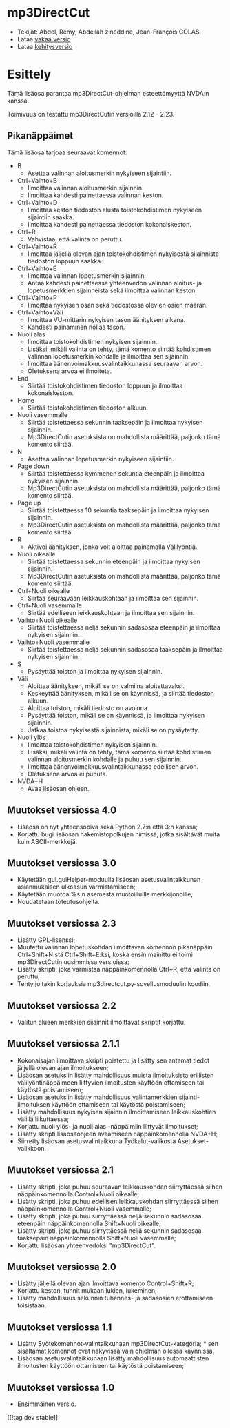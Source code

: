 # mp3DirectCut #

*	 Tekijät: Abdel, Rémy, Abdellah zineddine, Jean-François COLAS
*	 Lataa [vakaa versio][1]
*	 Lataa [kehitysversio][2]

# Esittely #

Tämä lisäosa parantaa mp3DirectCut-ohjelman esteettömyyttä NVDA:n kanssa.

Toimivuus on testattu mp3DirectCutin versioilla 2.12 - 2.23.

## Pikanäppäimet ##

Tämä lisäosa tarjoaa seuraavat komennot:

*	B
	*	Asettaa valinnan aloitusmerkin nykyiseen sijaintiin.
*	Ctrl+Vaihto+B
	*	Ilmoittaa valinnan aloitusmerkin sijainnin.
	*	Ilmoittaa kahdesti painettaessa valinnan keston.
*	Ctrl+Vaihto+D
	*	Ilmoittaa keston tiedoston alusta toistokohdistimen nykyiseen sijaintiin saakka.
	*	Ilmoittaa kahdesti painettaessa tiedoston kokonaiskeston.
*	Ctrl+R
	*	Vahvistaa, että valinta on peruttu.
*	Ctrl+Vaihto+R
	*	Ilmoittaa jäljellä olevan ajan toistokohdistimen nykyisestä sijainnista tiedoston loppuun saakka.
*	Ctrl+Vaihto+E
	*	Ilmoittaa valinnan lopetusmerkin sijainnin.
	*	Antaa kahdesti painettaessa yhteenvedon valinnan aloitus- ja lopetusmerkkien sijainneista sekä ilmoittaa valinnan keston.
*	Ctrl+Vaihto+P
	*	Ilmoittaa nykyisen osan sekä tiedostossa olevien osien määrän.
*	Ctrl+Vaihto+Väli
	*	Ilmoittaa VU-mittarin nykyisen tason äänityksen aikana.
	*	Kahdesti painaminen nollaa tason.
*	Nuoli alas
	*	Ilmoittaa toistokohdistimen nykyisen sijainnin.
	*	Lisäksi, mikäli valinta on tehty, tämä komento siirtää kohdistimen valinnan lopetusmerkin kohdalle ja ilmoittaa sen sijainnin.
	*	Ilmoittaa äänenvoimakkuusvalintaikkunassa seuraavan arvon.
	*	Oletuksena arvoa ei ilmoiteta.
*	End
	*	Siirtää toistokohdistimen tiedoston loppuun ja ilmoittaa kokonaiskeston.
*	Home
	*	Siirtää toistokohdistimen tiedoston alkuun.
*	Nuoli vasemmalle
	*	Siirtää toistettaessa sekunnin taaksepäin ja ilmoittaa nykyisen sijainnin.
	*	Mp3DirectCutin asetuksista on mahdollista määrittää, paljonko tämä komento siirtää.
*	N
	*	Asettaa valinnan lopetusmerkin nykyiseen sijaintiin.
*	Page down
	*	Siirtää toistettaessa kymmenen sekuntia eteenpäin ja ilmoittaa nykyisen sijainnin.
	*	Mp3DirectCutin asetuksista on mahdollista määrittää, paljonko tämä komento siirtää.
*	Page up
	*	Siirtää toistettaessa 10 sekuntia taaksepäin ja ilmoittaa nykyisen sijainnin.
	*	Mp3DirectCutin asetuksista on mahdollista määrittää, paljonko tämä komento siirtää.
*	R
	*	Aktivoi äänityksen, jonka voit aloittaa painamalla Välilyöntiä.
*	Nuoli oikealle
	*	Siirtää toistettaessa sekunnin eteenpäin ja ilmoittaa nykyisen sijainnin.
	*	Mp3DirectCutin asetuksista on mahdollista määrittää, paljonko tämä komento siirtää.
*	Ctrl+Nuoli oikealle
	*	Siirtää seuraavaan leikkauskohtaan ja ilmoittaa sen sijainnin.
*	Ctrl+Nuoli vasemmalle
	*	Siirtää edelliseen leikkauskohtaan ja ilmoittaa sen sijainnin.
*	Vaihto+Nuoli oikealle
	*	Siirtää toistettaessa neljä sekunnin sadasosaa eteenpäin ja ilmoittaa nykyisen sijainnin.
*	Vaihto+Nuoli vasemmalle
	*	Siirtää toistettaessa neljä sekunnin sadasosaa taaksepäin ja ilmoittaa nykyisen sijainnin.
*	S
	*	Pysäyttää toiston ja ilmoittaa nykyisen sijainnin.
*	Väli
	*	Aloittaa äänityksen, mikäli se on valmiina aloitettavaksi.
	*	Keskeyttää äänityksen, mikäli se on käynnissä, ja siirtää tiedoston alkuun.
	*	Aloittaa toiston, mikäli tiedosto on avoinna.
	*	Pysäyttää toiston, mikäli se on käynnissä, ja ilmoittaa nykyisen sijainnin.
	*	Jatkaa toistoa nykyisestä sijainnista, mikäli se on pysäytetty.
*	Nuoli ylös
	*	Ilmoittaa toistokohdistimen nykyisen sijainnin.
	*	Lisäksi, mikäli valinta on tehty,  tämä komento siirtää kohdistimen valinnan aloitusmerkin kohdalle ja puhuu sen sijainnin.
	*	Ilmoittaa äänenvoimakkuusvalintaikkunassa edellisen arvon.
	*	Oletuksena arvoa ei puhuta.
*	NVDA+H
	*	Avaa lisäosan ohjeen.

## Muutokset versiossa 4.0 ##

*	 Lisäosa on nyt yhteensopiva sekä Python 2.7:n että 3:n kanssa;
*	 Korjattu bugi lisäosan hakemistopolkujen nimissä, jotka sisältävät muita
   kuin ASCII-merkkejä.

## Muutokset versiossa 3.0 ##

*	 Käytetään gui.guiHelper-moduulia lisäosan asetusvalintaikkunan
   asianmukaisen ulkoasun varmistamiseen;
*	 Käytetään muotoa %s:n asemesta muotoilluille merkkijonoille;
*	 Noudatetaan toteutusohjeita.

## Muutokset versiossa 2.3 ##

*	 Lisätty GPL-lisenssi;
*	 Muutettu valinnan lopetuskohdan ilmoittavan komennon pikanäppäin
   Ctrl+Shift+N:stä Ctrl+Shift+E:ksi, koska ensin mainittu ei toimi
   mp3DirectCutin uusimmissa versioissa;
*	 Lisätty skripti, joka varmistaa näppäinkomennolla Ctrl+R, että valinta on
   peruttu;
*	 Tehty joitakin korjauksia mp3directcut.py-sovellusmoduulin koodiin.

## Muutokset versiossa 2.2 ##

*	 Valitun alueen  merkkien sijainnit ilmoittavat skriptit korjattu.

## Muutokset versiossa 2.1.1 ##

*	 Kokonaisajan ilmoittava skripti poistettu ja lisätty sen antamat tiedot
   jäljellä olevan ajan ilmoitukseen;
*	 Lisäosan asetuksiin lisätty mahdollisuus muista ilmoituksista erillisten
   välilyöntinäppäimeen liittyvien ilmoitusten käyttöön ottamiseen tai
   käytöstä poistamiseen;
*	 Lisäosan asetuksiin lisätty mahdollisuus valintamerkkien
   sijainti-ilmoituksen käyttöön ottamiseen tai käytöstä poistamiseen;
*	 Lisätty mahdollisuus nykyisen sijainnin ilmoittamiseen leikkauskohtien
   välillä liikuttaessa;
*	 Korjattu nuoli ylös- ja nuoli alas -näppäimiin liittyvät ilmoitukset;
*	 Lisätty skripti lisäosaohjeen avaamiseen näppäinkomennolla NVDA+H;
*	 Siirretty lisäosan asetusvalintaikkuna Työkalut-valikosta
   Asetukset-valikkoon.

## Muutokset versiossa 2.1 ##

*	 Lisätty skripti, joka puhuu seuraavan leikkauskohdan siirryttäessä siihen
   näppäinkomennolla Control+Nuoli oikealle;
*	 Lisätty skripti, joka puhuu edellisen leikkauskohdan siirryttäessä siihen
   näppäinkomennolla Control+Nuoli vasemmalle;
*	 Lisätty skripti, joka puhuu siirryttäessä neljä sekunnin sadasosaa
   eteenpäin näppäinkomennolla Shift+Nuoli oikealle;
*	 Lisätty skripti, joka puhuu siirryttäessä neljä sekunnin sadasosaa
   taaksepäin näppäinkomennolla Shift+Nuoli vasemmalle;
*	 Korjattu lisäosan yhteenvedoksi "mp3DirectCut".

## Muutokset versiossa 2.0 ##

*	 Lisätty jäljellä olevan ajan ilmoittava komento Control+Shift+R;
*	 Korjattu keston, tunnit mukaan lukien, lukeminen;
*	 Lisätty mahdollisuus sekunnin tuhannes- ja sadasosien erottamiseen
   toisistaan.

## Muutokset versiossa 1.1 ##

*	 Lisätty Syötekomennot-valintaikkunaan mp3DirectCut-kategoria;
	*	 sen sisältämät komennot ovat näkyvissä vain ohjelman ollessa käynnissä.
*	 Lisäosan asetusvalintaikkunaan lisätty mahdollisuus automaattisten ilmoitusten käyttöön ottamiseen tai käytöstä poistamiseen;

## Muutokset versiossa 1.0 ##

*	 Ensimmäinen versio.

[[!tag dev stable]]

[1]: https://addons.nvda-project.org/files/get.php?file=mp3dc

[2]: https://addons.nvda-project.org/files/get.php?file=mp3dc-dev
